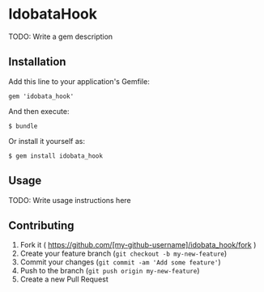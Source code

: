 # IdobataHook

TODO: Write a gem description

## Installation

Add this line to your application's Gemfile:

    gem 'idobata_hook'

And then execute:

    $ bundle

Or install it yourself as:

    $ gem install idobata_hook

## Usage

TODO: Write usage instructions here

## Contributing

1. Fork it ( https://github.com/[my-github-username]/idobata_hook/fork )
2. Create your feature branch (`git checkout -b my-new-feature`)
3. Commit your changes (`git commit -am 'Add some feature'`)
4. Push to the branch (`git push origin my-new-feature`)
5. Create a new Pull Request
